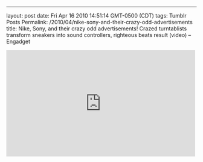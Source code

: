 ---
layout: post
date: Fri Apr 16 2010 14:51:14 GMT-0500 (CDT)
tags: Tumblr Posts
Permalink: /2010/04/nike-sony-and-their-crazy-odd-advertisements
title: Nike, Sony, and their crazy odd advertisements!
Crazed turntablists transform sneakers into sound controllers, righteous beats result (video) &ndash; Engadget

<iframe width="500" height="281" id="youtube_iframe" src="https://www.youtube.com/embed/uS1exujG3cY?feature=oembed&amp;enablejsapi=1&amp;origin=http://safe.txmblr.com&amp;wmode=opaque" frameborder="0" allowfullscreen=""></iframe>
